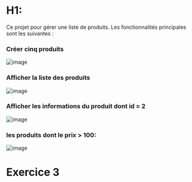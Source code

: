 # H1:
Ce projet pour gérer une liste de produits. Les fonctionnalités principales sont les suivantes :
### Créer cinq produits
![image](https://github.com/ismail-sorhrani/tphibernate/assets/125312216/2a9454c0-eb06-4db2-91ec-81eb6edf22a9)
### Afficher la liste des produits
![image](https://github.com/ismail-sorhrani/tphibernate/assets/125312216/605dd6ac-3088-4a70-aed2-55110995fe1a)
### Afficher les informations du produit dont id = 2
![image](https://github.com/ismail-sorhrani/tphibernate/assets/125312216/aa56f9fe-508d-4e63-ae79-c052192a4755)
### les produits dont le prix > 100: 
![image](https://github.com/ismail-sorhrani/tphibernate/assets/125312216/75ebd5ca-58c8-4fc1-b55d-21c897775f5a)
# Exercice 3








